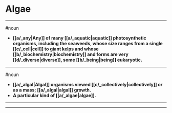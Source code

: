 # Algae
---
#noun
- **[[a/_any|Any]] of many [[a/_aquatic|aquatic]] photosynthetic organisms, including the seaweeds, whose size ranges from a single [[c/_cell|cell]] to giant kelps and whose [[b/_biochemistry|biochemistry]] and forms are very [[d/_diverse|diverse]], some [[b/_being|being]] eukaryotic.**
---
#noun
- **[[a/_algal|Algal]] organisms viewed [[c/_collectively|collectively]] or as a mass; [[a/_algal|algal]] growth.**
- **A particular kind of [[a/_algae|algae]].**
---
---
